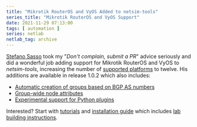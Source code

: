 ```yaml
---
title: "Mikrotik RouterOS and VyOS Added to netsim-tools"
series_title: "Mikrotik RouterOS and VyOS Support"
date: 2021-11-29 07:13:00
tags: [ automation ]
series: netlab
netlab_tag: archive
---
```

[Stefano Sasso](http://stefano.dscnet.org/about/) took my "_Don't complain, submit a PR_" advice seriously and did a wonderful job adding support for Mikrotik RouterOS and VyOS to *netsim-tools*, increasing the number of [supported platforms](https://netsim-tools.readthedocs.io/en/latest/platforms.html) to twelve. His additions are available in release 1.0.2 which also includes:

* [Automatic creation of groups based on BGP AS numbers](https://netsim-tools.readthedocs.io/en/latest/groups.html#automatic-bgp-groups)
* [Group-wide node attributes](https://netsim-tools.readthedocs.io/en/latest/groups.html#setting-node-data-in-groups)
* [Experimental support for Python plugins](https://netsim-tools.readthedocs.io/en/latest/plugins.html)

Interested? Start with [tutorials](https://netsim-tools.readthedocs.io/en/latest/tutorials.html) and [installation guide](https://netsim-tools.readthedocs.io/en/latest/install.html) which includes [lab building instructions](https://netsim-tools.readthedocs.io/en/latest/install.html#building-the-lab-environment).
